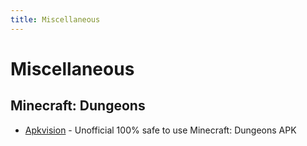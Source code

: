```yaml
---
title: Miscellaneous
---
```


# Miscellaneous

## Minecraft: Dungeons

* [Apkvision](https://apkvision.org/games/role-playing/minecraft-dungeons-64159/) - Unofficial 100% safe to use Minecraft: Dungeons APK
